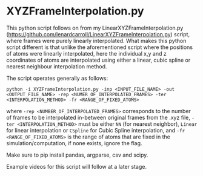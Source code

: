 # XYZFrameInterpolation.py

This python script follows on from my LinearXYZFrameInterpolation.py (https://github.com/lenardcarroll/LinearXYZFrameInterpolation.py) script, where frames were purely linearly interpolated. What makes this python script different is that unlike the aforementioned script where the positions of atoms were linearly interpolated, here the individual x,y and z coordinates of atoms are interpolated using either a linear, cubic spline or nearest neighbour interpolation method.

The script operates generally as follows:

```
python -i XYZFrameInterpolation.py -inp <INPUT_FILE_NAME> -out <OUTPUT_FILE_NAME> -rep <NUMER_OF_INTERPOLATED_FRAMES> -ter <INTERPOLATION_METHOD> -fr <RANGE_OF_FIXED_ATOMS>
```

where ```-rep <NUMBER_OF_INTERPOLATED_FRAMES>``` corresponds to the number of frames to be interpolated in-between original frames from the .xyz file, ```-ter <INTERPOLATION_METHOD>``` must be either ```NN``` (for nearest neighbor), ```Linear``` for linear interpolation or ```CSpline``` for Cubic Spline interpolation, and ```-fr <RANGE_OF_FIXED_ATOMS>``` is the range of atoms that are fixed in the simulation/computation, if none exists, ignore the flag. 

Make sure to pip install pandas, argparse, csv and scipy.

Example videos for this script will follow at a later stage.
